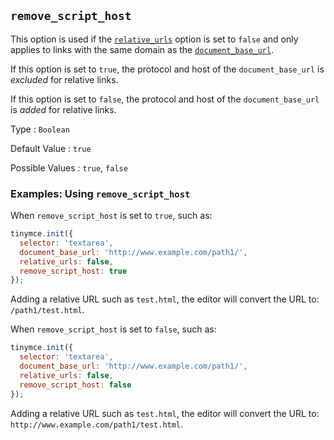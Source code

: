 ## `remove_script_host`

This option is used if the [`relative_urls`](#relative_urls) option is set to `false` and only applies to links with the same domain as the [`document_base_url`](#document_base_url).

If this option is set to `true`, the protocol and host of the `document_base_url` is _excluded_ for relative links.

If this option is set to `false`, the protocol and host of the `document_base_url` is _added_ for relative links.

Type
: `Boolean`

Default Value
: `true`

Possible Values
: `true`, `false`

### Examples: Using `remove_script_host`

When `remove_script_host` is set to `true`, such as:

```js
tinymce.init({
  selector: 'textarea',
  document_base_url: 'http://www.example.com/path1/',
  relative_urls: false,
  remove_script_host: true
});
```

Adding a relative URL such as `test.html`, the editor will convert the URL to: `/path1/test.html`.

When `remove_script_host` is set to `false`, such as:

```js
tinymce.init({
  selector: 'textarea',
  document_base_url: 'http://www.example.com/path1/',
  relative_urls: false,
  remove_script_host: false
});
```

Adding a relative URL such as `test.html`, the editor will convert the URL to: `http://www.example.com/path1/test.html`.
